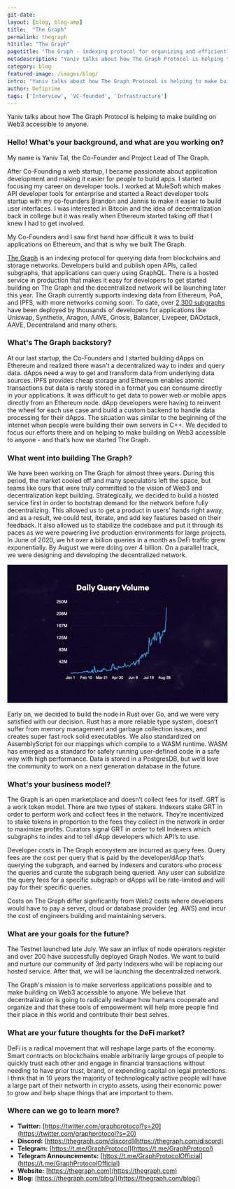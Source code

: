 ```yaml
---
git-date:
layout: [blog, blog-amp]
title:  "The Graph"
permalink: thegraph
h1title: "The Graph"
pagetitle: "The Graph - indexing protocol for organizing and efficiently accessing data from blockchains"
metadescription: "Yaniv talks about how The Graph Protocol is helping to make building on Web3 accessible to anyone. The Graph is an indexing protocol for organizing and efficiently accessing data from blockchains and storage networks"
category: blog
featured-image: /images/blog/
intro: "Yaniv talks about how The Graph Protocol is helping to make building on Web3 accessible to anyone"
author: Defiprime
tags: ['Interview', 'VC-founded', 'Infrastructure']
---
```

Yaniv talks about how The Graph Protocol is helping to make building on Web3 accessible to anyone.

### Hello! What's your background, and what are you working on?

My name is Yaniv Tal, the Co-Founder and Project Lead of The Graph.

After Co-Founding a web startup, I became passionate about application development and making it easier for people to build apps. I started focusing my career on developer tools. I worked at MuleSoft which makes API developer tools for enterprise and started a React developer tools startup with my co-founders Brandon and Jannis to make it easier to build user interfaces. I was interested in Bitcoin and the idea of decentralization back in college but it was really when Ethereum started taking off that I knew I had to get involved.

My Co-Founders and I saw first hand how difficult it was to build applications on Ethereum, and that is why we built The Graph.

[The Graph](https://thegraph.com/) is an indexing protocol for querying data from blockchains and storage networks. Developers build and publish open APIs, called subgraphs, that applications can query using GraphQL. There is a hosted service in production that makes it easy for developers to get started building on The Graph and the decentralized network will be launching later this year. The Graph currently supports indexing data from Ethereum, PoA, and IPFS, with more networks coming soon. To date, over [2,300 subgraphs](https://thegraph.com/explorer/) have been deployed by thousands of developers for applications like Uniswap, Synthetix, Aragon, AAVE, Gnosis, Balancer, Livepeer, DAOstack, AAVE, Decentraland and many others.


### What's The Graph backstory?

At our last startup, the Co-Founders and I started building dApps on Ethereum and realized there wasn’t a decentralized way to index and query data. dApps need a way to get and transform data from underlying data sources. IPFS provides cheap storage and Ethereum enables atomic transactions but data is rarely stored in a format you can consume directly in your applications. It was difficult to get data to power web or mobile apps directly from an Ethereum node. dApp developers were having to reinvent the wheel for each use case and build a custom backend to handle data processing for their dApps. The situation was similar to the beginning of the internet when people were building their own servers in C++. We decided to focus our efforts there and on helping to make building on Web3 accessible to anyone - and that’s how we started The Graph.


### What went into building The Graph?

We have been working on The Graph for almost three years. During this period, the market cooled off and many speculators left the space, but teams like ours that were truly committed to the vision of Web3 and decentralization kept building. Strategically, we decided to build a hosted service first in order to bootstrap demand for the network before fully decentralizing. This allowed us to get a product in users’ hands right away, and as a result, we could test, iterate, and add key features based on their feedback. It also allowed us to stabilize the codebase and put it through its paces as we were powering live production environments for large projects. In June of 2020, we hit over a billion queries in a month as DeFi traffic grew exponentially. By August we were doing over 4 billion. On a parallel track, we were designing and developing the decentralized network.


![](/images/blog/the-graph/image1.jpg)


Early on, we decided to build the node in Rust over Go, and we were very satisfied with our decision. Rust has a more reliable type system, doesn’t suffer from memory management and garbage collection issues, and creates super fast rock solid executables. We also standardized on AssemblyScript for our mappings which compile to a WASM runtime. WASM has emerged as a standard for safely running user-defined code in a safe way with high performance. Data is stored in a PostgresDB, but we’d love the community to work on a next generation database in the future.


### What's your business model?

The Graph is an open marketplace and doesn’t collect fees for itself. GRT is a work token model. There are two types of stakers. Indexers stake GRT in order to perform work and collect fees in the network. They’re incentivized to stake tokens in proportion to the fees they collect in the network in order to maximize profits. Curators signal GRT in order to tell Indexers which subgraphs to index and to tell dApp developers which API’s to use.

Developer costs in The Graph ecosystem are incurred as query fees. Query fees are the cost per query that is paid by the developer/dApp that’s querying the subgraph, and earned by indexers and curators who process the queries and curate the subgraph being queried. Any user can subsidize the query fees for a specific subgraph or dApps will be rate-limited and will pay for their specific queries.

Costs on The Graph differ significantly from Web2 costs where developers would have to pay a server, cloud or database provider (eg. AWS) and incur the cost of engineers building and maintaining servers.


### What are your goals for the future?

The Testnet launched late July. We saw an influx of node operators register and over 200 have successfully deployed Graph Nodes. We want to build and nurture our community of 3rd party Indexers who will be replacing our hosted service. After that, we will be launching the decentralized network.

The Graph's mission is to make serverless applications possible and to make building on Web3 accessible to anyone. We believe that decentralization is going to radically reshape how humans cooperate and organize and that these tools of empowerment will help more people find their place in this world and contribute their best selves.


### What are your future thoughts for the DeFi market?

DeFi is a radical movement that will reshape large parts of the economy. Smart contracts on blockchains enable arbitrarily large groups of people to quickly trust each other and engage in financial transactions without needing to have prior trust, brand, or expending capital on legal protections. I think that in 10 years the majority of technologically active people will have a large part of their networth in crypto assets, using their economic power to grow and help shape things that are important to them.


### Where can we go to learn more?

- **Twitter:** [https://twitter.com/graphprotocol?s=20](https://twitter.com/graphprotocol?s=20)
- **Discord:** [https://thegraph.com/discord](https://thegraph.com/discord)
- **Telegram:** [https://t.me/GraphProtocol](https://t.me/GraphProtocol)
- **Telegram Announcements:** [https://t.me/GraphProtocolOfficial](https://t.me/GraphProtocolOfficial)
- **Website:** [https://thegraph.com](https://thegraph.com)
- **Blog:** [https://thegraph.com/blog/](https://thegraph.com/blog/)
